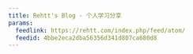 ```yaml
---
title: Rehtt's Blog - 个人学习分享
params:
  feedlink: https://rehtt.com/index.php/feed/atom/
  feedid: 4bbe2eca2dba56356d341d807ca680d8
---
```

